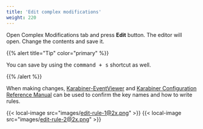 ```yaml
---
title: 'Edit complex modifications'
weight: 220
---
```


Open Complex Modifications tab and press **Edit** button.
The editor will open. Change the contents and save it.

{{% alert title="Tip" color="primary" %}}

You can save by using the <kbd>command + s</kbd> shortcut as well.

{{% /alert %}}

When making changes, [Karabiner-EventViewer](/docs/manual/operation/eventviewer/) and [Karabiner Configuration Reference Manual](/docs/json/) can be used to confirm the key names and how to write rules.

{{< local-image src="images/edit-rule-1@2x.png" >}}
{{< local-image src="images/edit-rule-2@2x.png" >}}
